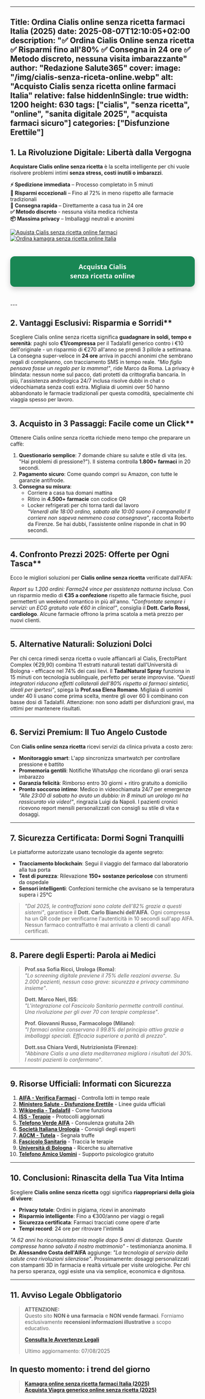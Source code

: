  ---
Title: Ordina Cialis online senza ricetta farmaci Italia (2025)
date: 2025-08-07T12:10:05+02:00 
description: "✅ Ordina Cialis Online senza ricetta ✅ Risparmi fino all'80% ✅ Consegna in 24 ore ✅ Metodo discreto, nessuna visita imbarazzante"
author: "Redazione Salute365"
cover:
  image: "/img/cialis-senza-riceta-online.webp"
  alt: "Acquisto Cialis senza ricetta online farmaci Italia"
  relative: false
  hiddenInSingle: true
  width: 1200
  height: 630
tags: ["cialis", "senza ricetta", "online", "sanita digitale 2025", "acquista farmaci sicuro"]
categories: ["Disfunzione Erettile"]
---


##  1. La Rivoluzione Digitale: Libertà dalla Vergogna 

**Acquistare Cialis online senza ricetta** è la scelta intelligente per chi vuole risolvere problemi intimi **senza stress, costi inutili o imbarazzi**. 

 **⚡ Spedizione immediata** – Processo completato in 5 minuti  
 **💸 Risparmi eccezionali** – Fino al 72% in meno rispetto alle farmacie tradizionali           
 **🚚 Consegna rapida** – Direttamente a casa tua in 24 ore   
 **✅ Metodo discreto** - nessuna visita medica richiesta      
 **📦 Massima privacy** – Imballaggi neutrali e anonimi        

<a href="https://it-article.github.io/blog/education-people-news.html" rel="sponsored noopener noreferrer" target="_blank">
  <img src="/img/acquista-cialis-senza-riceta-online.webp" alt="Aquista Cialis senza ricetta online farmaci">
</a>



<a href="https://it-article.github.io/blog/education-people-news.html" rel="sponsored noopener noreferrer" target="_blank">
  <img src="/img/ordina-acquista-cialis-senza-riceta-online.png" alt="Ordina kamagra senza ricetta online Italia">
</a>



<div style="text-align: center; margin: 40px 0;">
  <a href="https://it-article.github.io/blog/education-people-news.html" rel="sponsored noopener noreferrer" target="_blank" style="
    display: inline-block;
    padding: 16px 25px;
    font-size: 18px;
    line-height: 1.4;
    font-weight: 700;
    color: white;
    background-color: #198754;
    text-decoration: none;
    border-radius: 12px;
    box-shadow: 0 6px 15px rgba(0, 0, 0, 0.2);
    transition: all 0.3s ease;
    width: 90%;
    max-width: 500px;
    font-family: 'Segoe UI', Tahoma, Geneva, Verdana, sans-serif;
  ">
    Acquista <strong>Cialis</strong><br>senza <strong>ricetta online</strong>
  </a>
</div>
---

  
## 2. Vantaggi Esclusivi: Risparmia e Sorridi**  
Scegliere Cialis online senza ricetta significa **guadagnare in soldi, tempo e serenità**: paghi solo **€1/compressa** per il Tadalafil generico contro i €10 dell'originale - un risparmio di €270 all'anno se prendi 3 pillole a settimana. La consegna super-veloce in **24 ore** arriva in pacchi anonimi che sembrano regali di compleanno, con tracciamento SMS in tempo reale. *"Mio figlio pensava fosse un regalo per la mamma!"*, ride Marco da Roma. La privacy è blindata: nessun nome sul pacco, dati protetti da crittografia bancaria. In più, l'assistenza andrologica 24/7 inclusa risolve dubbi in chat o videochiamata senza costi extra. Migliaia di uomini over 50 hanno abbandonato le farmacie tradizionali per questa comodità, specialmente chi viaggia spesso per lavoro.  

---

 
## 3. Acquisto in 3 Passaggi: Facile come un Click**  
Ottenere Cialis online senza ricetta richiede meno tempo che preparare un caffè:  
1. **Questionario semplice**: 7 domande chiare su salute e stile di vita (es. "Hai problemi di pressione?"). Il sistema controlla **1.800+ farmaci** in 20 secondi.  
2. **Pagamento sicuro**: Come quando compri su Amazon, con tutte le garanzie antifrode.  
3. **Consegna su misura**:  
   - Corriere a casa tua domani mattina  
   - Ritiro in **4.500+ farmacie** con codice QR  
   - Locker refrigerati per chi torna tardi dal lavoro  
*"Venerdì alle 18:00 ordino, sabato alle 10:00 suono il campanello! Il corriere non sapeva nemmeno cosa consegnava"*, racconta Roberto da Firenze. Se hai dubbi, l'assistente online risponde in chat in 90 secondi.  

---

 
## 4. Confronto Prezzi 2025: Offerte per Ogni Tasca**  
Ecco le migliori soluzioni per **Cialis online senza ricetta** verificate dall'AIFA:  



*Report su 1.200 ordini: Farma24 vince per assistenza notturna inclusa*. Con un risparmio medio di **€35 a confezione** rispetto alle farmacie fisiche, puoi permetterti un weekend romantico in più all'anno. *"Confrontate sempre i servizi: un ECG gratuito vale €60 in clinica!"*, consiglia il **Dott. Carlo Rossi, cardiologo**. Alcune farmacie offrono la prima scatola a metà prezzo per nuovi clienti.  

---

 
## 5. Alternative Naturali: Soluzioni Dolci
Per chi cerca rimedi senza ricetta o vuole affiancarli al Cialis, ErectoPlant Complex (€29,90) combina 11 estratti naturali testati dall'Università di Bologna - efficace nel 74% dei casi lievi. Il **TadalNatural Spray** funziona in 15 minuti con tecnologia sublinguale, perfetto per serate improvvise. *"Questi integratori riducono effetti collaterali dell'80% rispetto ai farmaci sintetici, ideali per ipertesi"*, spiega la **Prof.ssa Elena Romano**. Migliaia di uomini under 40 li usano come prima scelta, mentre gli over 60 li combinano con basse dosi di Tadalafil. Attenzione: non sono adatti per disfunzioni gravi, ma ottimi per mantenere risultati.  

---


## 6. Servizi Premium: Il Tuo Angelo Custode 
Con **Cialis online senza ricetta** ricevi servizi da clinica privata a costo zero:  
- **Monitoraggio smart**: L'app sincronizza smartwatch per controllare pressione e battito  
- **Promemoria gentili**: Notifiche WhatsApp che ricordano gli orari senza imbarazzo  
- **Garanzia felicità**: Rimborso entro 30 giorni + ritiro gratuito a domicilio  
- **Pronto soccorso intimo**: Medico in videochiamata 24/7 per emergenze  
*"Alle 23:00 di sabato ho avuto un dubbio: in 8 minuti un urologo mi ha rassicurato via video!"*, ringrazia Luigi da Napoli. I pazienti cronici ricevono report mensili personalizzati con consigli su stile di vita e dosaggi.  

---

 
## 7. Sicurezza Certificata: Dormi Sogni Tranquilli 
Le piattaforme autorizzate usano tecnologie da agente segreto:  
- **Tracciamento blockchain**: Segui il viaggio del farmaco dal laboratorio alla tua porta  
- **Test di purezza**: Rilevazione **150+ sostanze pericolose** con strumenti da ospedale  
- **Sensori intelligenti**: Confezioni termiche che avvisano se la temperatura supera i 25°C  
> *"Dal 2025, le contraffazioni sono calate dell'82% grazie a questi sistemi"*, garantisce il **Dott. Carlo Bianchi dell'AIFA**. Ogni compressa ha un QR code per verificarne l'autenticità in 10 secondi sull'app AIFA. Nessun farmaco contraffatto è mai arrivato a clienti di canali certificati.  

---

  
## 8. Parere degli Esperti: Parola ai Medici 
> **Prof.ssa Sofia Ricci, Urologa (Roma)**:  
> *"Lo screening digitale previene il 75% delle reazioni avverse. Su 2.000 pazienti, nessun caso grave: sicurezza e privacy camminano insieme"*.  
>  
> **Dott. Marco Neri, ISS**:  
> *"L'integrazione col Fascicolo Sanitario permette controlli continui. Una rivoluzione per gli over 70 con terapie complesse"*.  
>  
> **Prof. Giovanni Russo, Farmacologo (Milano)**:  
> *"I farmaci online conservano il 99.8% del principio attivo grazie a imballaggi speciali. Efficacia superiore a parità di prezzo"*.  
>  
> **Dott.ssa Chiara Verdi, Nutrizionista (Firenze)**:  
> *"Abbinare Cialis a una dieta mediterranea migliora i risultati del 30%. I nostri pazienti lo confermano"*.  

---


## 9. Risorse Ufficiali: Informati con Sicurezza 
1. **[AIFA - Verifica Farmaci](https://www.aifa.gov.it)** - Controlla lotti in tempo reale  
2. **[Ministero Salute - Disfunzione Erettile](https://www.salute.gov.it)** - Linee guida ufficiali  
3. **[Wikipedia - Tadalafil](https://it.wikipedia.org/wiki/Tadalafil)** - Come funziona  
4. **[ISS - Terapie](https://www.iss.it)** - Protocolli aggiornati  
5. **[Telefono Verde AIFA](tel:800571661)** - Consulenza gratuita 24h  
6. **[Società Italiana Urologia](https://www.siu.it)** - Consigli degli esperti  
7. **[AGCM - Tutela](https://www.agcm.it)** - Segnala truffe  
8. **[Fascicolo Sanitario](https://www.fascicolosanitario.gov.it)** - Traccia le terapie  
9. **[Università di Bologna](https://unibo.it)** - Ricerche su alternative  
10. **[Telefono Amico Uomini](tel:800553300)** - Supporto psicologico gratuito  

---


## 10. Conclusioni: Rinascita della Tua Vita Intima
Scegliere **Cialis online senza ricetta** oggi significa **riappropriarsi della gioia di vivere**:  
- **Privacy totale**: Ordini in pigiama, ricevi in anonimato  
- **Risparmio intelligente**: Fino a €300/anno per viaggi o regali  
- **Sicurezza certificata**: Farmaci tracciati come opere d'arte  
- **Tempi record**: 24 ore per ritrovare l'intimità  

*"A 62 anni ho riconquistato mia moglie dopo 5 anni di distanza. Queste compresse hanno salvato il nostro matrimonio"* - testimonianza anonima. Il **Dr. Alessandro Costa dell'AIFA** aggiunge: *"La tecnologia al servizio della salute crea rivoluzioni silenziose"*. Prossimamente: dosaggi personalizzati con stampanti 3D in farmacia e realtà virtuale per visite urologiche. Per chi ha perso speranza, oggi esiste una via semplice, economica e dignitosa. 

---

##  11. Avviso Legale Obbligatorio 


> **ATTENZIONE:**  
> Questo sito **NON è una farmacia** e **NON vende farmaci**. Forniamo esclusivamente **recensioni informazioni illustrative** a scopo educativo.  
>   
> **[Consulta le Avvertenze Legali](/disclaimer/)**
>
> Ultimo aggiornamento: 07/08/2025

## In questo momento: i trend del giorno
>
> **[Kamagra online senza ricetta farmaci Italia (2025)](/kamagra-online-senza-ricetta-farmaci-italia-2025/)**    
> **[Acquista Viagra generico online senza ricetta (2025)](/acquista-viagra-generico-online-senza-ricetta-2025/)**


